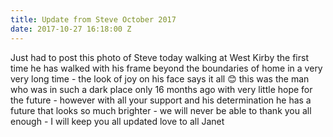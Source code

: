 ```yaml
---
title: Update from Steve October 2017
date: 2017-10-27 16:18:00 Z
---
```


Just had to post this photo of Steve today walking at West Kirby the first time he has walked with his frame beyond the boundaries of home in a very very long time - the look of joy on his face says it all 😊 this was the man who was in such a dark place only 16 months ago with very little hope for the future - however with all your support and his determination he has a future that looks so much brighter - we will never be able to thank you all enough - I will keep you all updated love to all Janet 
